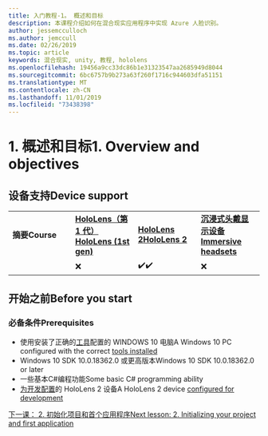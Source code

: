 ```yaml
---
title: 入门教程-1。 概述和目标
description: 本课程介绍如何在混合现实应用程序中实现 Azure 人脸识别。
author: jessemcculloch
ms.author: jemccull
ms.date: 02/26/2019
ms.topic: article
keywords: 混合现实, unity, 教程, hololens
ms.openlocfilehash: 19456a9cc33dc86b1e31323547aa2685949d8044
ms.sourcegitcommit: 6bc6757b9b273a63f260f1716c944603dfa51151
ms.translationtype: MT
ms.contentlocale: zh-CN
ms.lasthandoff: 11/01/2019
ms.locfileid: "73438398"
---
```

# <a name="1-overview-and-objectives"></a><span data-ttu-id="1c872-105">1. 概述和目标</span><span class="sxs-lookup"><span data-stu-id="1c872-105">1. Overview and objectives</span></span>

## <a name="device-support"></a><span data-ttu-id="1c872-106">设备支持</span><span class="sxs-lookup"><span data-stu-id="1c872-106">Device support</span></span>

<table>
    <colgroup>
    <col width="25%" />
    <col width="25%" />
    <col width="25%" />
    <col width="25%" />
    </colgroup>
    <tr>
        <td><span data-ttu-id="1c872-107"><strong>摘要</strong></span><span class="sxs-lookup"><span data-stu-id="1c872-107"><strong>Course</strong></span></span></td>
        <td><span data-ttu-id="1c872-108"><a href="hololens-hardware-details.md"><strong>HoloLens（第 1 代）</strong></a></span><span class="sxs-lookup"><span data-stu-id="1c872-108"><a href="hololens-hardware-details.md"><strong>HoloLens (1st gen)</strong></a></span></span></td>
        <td><span data-ttu-id="1c872-109"><a href="https://www.microsoft.com//hololens/hardware"><strong>HoloLens 2</strong></a></span><span class="sxs-lookup"><span data-stu-id="1c872-109"><a href="https://www.microsoft.com//hololens/hardware"><strong>HoloLens 2</strong></a></span></span></td>
        <td><span data-ttu-id="1c872-110"><a href="immersive-headset-hardware-details.md"><strong>沉浸式头戴显示设备</strong></a></span><span class="sxs-lookup"><span data-stu-id="1c872-110"><a href="immersive-headset-hardware-details.md"><strong>Immersive headsets</strong></a></span></span></td>
    </tr>
     <tr>
        <td></td>
        <td>❌</td>
        <td><span data-ttu-id="1c872-111">✔️</span><span class="sxs-lookup"><span data-stu-id="1c872-111">✔️</span></span></td>
        <td>❌</td>
    </tr>
</table>

## <a name="before-you-start"></a><span data-ttu-id="1c872-112">开始之前</span><span class="sxs-lookup"><span data-stu-id="1c872-112">Before you start</span></span>

### <a name="prerequisites"></a><span data-ttu-id="1c872-113">必备条件</span><span class="sxs-lookup"><span data-stu-id="1c872-113">Prerequisites</span></span>

* <span data-ttu-id="1c872-114">使用安装了正确的[工具](install-the-tools.md)配置的 WINDOWS 10 电脑</span><span class="sxs-lookup"><span data-stu-id="1c872-114">A Windows 10 PC configured with the correct [tools installed](install-the-tools.md)</span></span>
* <span data-ttu-id="1c872-115">Windows 10 SDK 10.0.18362.0 或更高版本</span><span class="sxs-lookup"><span data-stu-id="1c872-115">Windows 10 SDK 10.0.18362.0 or later</span></span>
* <span data-ttu-id="1c872-116">一些基本C#编程功能</span><span class="sxs-lookup"><span data-stu-id="1c872-116">Some basic C# programming ability</span></span>
* <span data-ttu-id="1c872-117">[为开发配置](using-visual-studio.md#enabling-developer-mode)的 HoloLens 2 设备</span><span class="sxs-lookup"><span data-stu-id="1c872-117">A HoloLens 2 device [configured for development](using-visual-studio.md#enabling-developer-mode)</span></span>

[<span data-ttu-id="1c872-118">下一课： 2. 初始化项目和首个应用程序</span><span class="sxs-lookup"><span data-stu-id="1c872-118">Next lesson: 2. Initializing your project and first application</span></span>](mrlearning-base-ch1.md)
